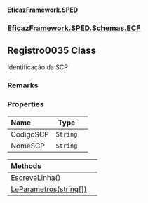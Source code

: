 #### [EficazFramework.SPED](EficazFrameworkSPED.md 'EficazFramework SPED')
### [EficazFramework.SPED.Schemas.ECF](EficazFramework.SPED.Schemas.ECF.md 'EficazFramework.SPED.Schemas.ECF')

## Registro0035 Class

Identificação da SCP

### Remarks
### Properties

| Name | Type | |
| :--- | :---: | :--- |
| CodigoSCP | `String` |  |
| NomeSCP | `String` |  |

| Methods | |
| :--- | :--- |
| [EscreveLinha()](EficazFramework.SPED.Schemas.ECF/Registro0035/EscreveLinha().md 'EficazFramework.SPED.Schemas.ECF.Registro0035.EscreveLinha()') | |
| [LeParametros(string[])](EficazFramework.SPED.Schemas.ECF/Registro0035/LeParametros(string[]).md 'EficazFramework.SPED.Schemas.ECF.Registro0035.LeParametros(string[])') | |
